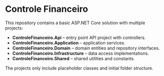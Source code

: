 # Controle Financeiro

This repository contains a basic ASP.NET Core solution with multiple projects:

- **ControleFinanceiro.Api** – entry point API project with controllers.
- **ControleFinanceiro.Application** – application services.
- **ControleFinanceiro.Domain** – domain entities and repository interfaces.
- **ControleFinanceiro.Infrastructure** – data access implementations.
- **ControleFinanceiro.Shared** – shared utilities and constants.

The projects only include placeholder classes and initial folder structure.


